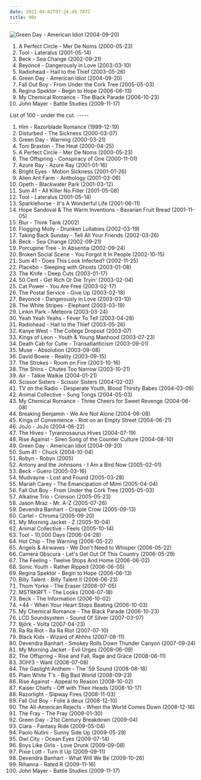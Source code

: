 ```yaml
---
date: 2021-04-02T07:24:49.707Z
title: 00s
---
```

![Green Day - American Idiot (2004-09-20)](http://coverartarchive.org/release/111fa0e4-567f-4b5f-a206-78f5e01de265/4783126212-500.jpg "Green Day - American Idiot (2004-09-20)")
<ol>
<li><span title="#alternative_rock #rock #progressive_rock">A Perfect Circle - Mer De Noms (2000-05-23)</span></li>
<li><span title="#progressive_metal #progressive_rock">Tool - Lateralus (2001-05-14)</span></li>
<li><span title="#singer_songwriter #2002 #acoustic #beck">Beck - Sea Change (2002-09-21)</span></li>
<li><span title="#rnb">Beyoncé - Dangerously in Love (2003-03-10)</span></li>
<li><span title="#alternative_rock #alternative #2003">Radiohead - Hail to the Thief (2003-05-26)</span></li>
<li><span title="#punk_rock #punk #rock #green_day">Green Day - American Idiot (2004-09-20)</span></li>
<li><span title="#rock #pop_punk #punk #fall_out_boy #emo">Fall Out Boy - From Under the Cork Tree (2005-05-03)</span></li>
<li><span title="#female_vocalists #indie #singer_songwriter">Regina Spektor - Begin to Hope (2006-06-13)</span></li>
<li><span title="#rock #emo #alternative #punk_rock #alternative_rock">My Chemical Romance - The Black Parade (2006-10-23)</span></li>
<li><span title="#pop #2009">John Mayer - Battle Studies (2009-11-17)</span></li>
</ol>
List of 100 - under the cut.
<!-- more -->
-----
<ol>
<li><span title="#love_metal #him #rock">Him - Razorblade Romance (1999-12-19)</span></li>
<li><span title="#metal #nu_metal #alternative_metal #disturbed">Disturbed - The Sickness (2000-03-07)</span></li>
<li><span title="#punk_rock #pop_punk #rock">Green Day - Warning (2000-03-21)</span></li>
<li><span title="#00_s #soul #dance">Toni Braxton - The Heat (2000-04-25)</span></li>
<li><span title="#alternative_rock #rock #progressive_rock">A Perfect Circle - Mer De Noms (2000-05-23)</span></li>
<li><span title="#punk_rock #punk">The Offspring - Conspiracy of One (2000-11-01)</span></li>
<li><span title="#female_vocalists #00_s">Azure Ray - Azure Ray (2001-01-16)</span></li>
<li><span title="#live #2005 #singer_songwriter">Bright Eyes - Motion Sickness (2001-01-26)</span></li>
<li><span title="#alternative_rock #rock #alternative #alternative_metal">Alien Ant Farm - Anthology (2001-03-06)</span></li>
<li><span title="#progressive_death_metal #progressive_metal">Opeth - Blackwater Park (2001-03-12)</span></li>
<li><span title="#punk_rock #punk #pop_punk #rock">Sum 41 - All Killer No Filler (2001-05-08)</span></li>
<li><span title="#progressive_metal #progressive_rock">Tool - Lateralus (2001-05-14)</span></li>
<li><span title="#indie">Sparklehorse - It's A Wonderful Life (2001-06-11)</span></li>
<li><span title="#female_vocalists #2001 #folk #dream_pop">Hope Sandoval & The Warm Inventions - Bavarian Fruit Bread (2001-11-05)</span></li>
<li><span title="#britpop #2003">Blur - Think Tank (2002)</span></li>
<li><span title="#irish #punk #irish_punk #celtic_punk">Flogging Molly - Drunken Lullabies (2002-03-19)</span></li>
<li><span title="#emo #taking_back_sunday #rock">Taking Back Sunday - Tell All Your Friends (2002-03-26)</span></li>
<li><span title="#singer_songwriter #2002 #acoustic #beck">Beck - Sea Change (2002-09-21)</span></li>
<li><span title="#progressive_rock">Porcupine Tree - In Absentia (2002-09-24)</span></li>
<li><span title="#indie #indie_rock #2002">Broken Social Scene - You Forgot It In People (2002-10-15)</span></li>
<li><span title="#punk_rock">Sum 41 - Does This Look Infected? (2002-11-25)</span></li>
<li><span title="#alternative_rock">Placebo - Sleeping with Ghosts (2003-01-08)</span></li>
<li><span title="#electronic #electronica">The Knife - Deep Cuts (2003-01-17)</span></li>
<li><span title="#rap #hip_hop #50_cent">50 Cent - Get Rich Or Die Tryin' (2003-02-04)</span></li>
<li><span title="#singer_songwriter #indie #female_vocalists">Cat Power - You Are Free (2003-02-17)</span></li>
<li><span title="#indie #electronic">The Postal Service - Give Up (2003-02-18)</span></li>
<li><span title="#rnb">Beyoncé - Dangerously in Love (2003-03-10)</span></li>
<li><span title="#rock">The White Stripes - Elephant (2003-03-19)</span></li>
<li><span title="#nu_metal #rock #linkin_park">Linkin Park - Meteora (2003-03-24)</span></li>
<li><span title="#indie_rock #indie #rock">Yeah Yeah Yeahs - Fever To Tell (2003-04-28)</span></li>
<li><span title="#alternative_rock #alternative #2003">Radiohead - Hail to the Thief (2003-05-26)</span></li>
<li><span title="#hip_hop #rap #2004 #hip_hop">Kanye West - The College Dropout (2003-07)</span></li>
<li><span title="#rock #alternative_rock #indie_rock">Kings of Leon - Youth & Young Manhood (2003-07-23)</span></li>
<li><span title="#indie #indie_rock #indie_pop">Death Cab for Cutie - Transatlanticism (2003-09-01)</span></li>
<li><span title="#alternative_rock">Muse - Absolution (2003-09-08)</span></li>
<li><span title="#2003 #rock #alternative #00_s">David Bowie - Reality (2003-09-15)</span></li>
<li><span title="#indie_rock #rock">The Strokes - Room on Fire (2003-10-16)</span></li>
<li><span title="#indie #indie_rock #the_shins">The Shins - Chutes Too Narrow (2003-10-21)</span></li>
<li><span title="#electronic">Air - Talkie Walkie (2004-01-21)</span></li>
<li><span title="#pop #electronic #dance">Scissor Sisters - Scissor Sisters (2004-02-02)</span></li>
<li><span title="#2004 #indie_rock">TV on the Radio - Desperate Youth, Blood Thirsty Babes (2004-03-09)</span></li>
<li><span title="#experimental #2004 #freak_folk">Animal Collective - Sung Tongs (2004-05-03)</span></li>
<li><span title="#rock #emo #alternative #punk #my_chemical_romance">My Chemical Romance - Three Cheers for Sweet Revenge (2004-06-08)</span></li>
<li><span title="#alternative_rock #rock #hard_rock">Breaking Benjamin - We Are Not Alone (2004-06-08)</span></li>
<li><span title="#indie #acoustic #norwegian">Kings of Convenience - Riot on an Empty Street (2004-06-21)</span></li>
<li><span title="#pop #soul #rnb">JoJo - JoJo (2004-06-22)</span></li>
<li><span title="#garage_rock #2004 #punk #rock #punk_rock">The Hives - Tyrannosaurus Hives (2004-07-19)</span></li>
<li><span title="#punk_rock #melodic_hardcore #punk #hardcore_punk">Rise Against - Siren Song of the Counter Culture (2004-08-10)</span></li>
<li><span title="#punk_rock #punk #rock #green_day">Green Day - American Idiot (2004-09-20)</span></li>
<li><span title="#punk_rock #punk">Sum 41 - Chuck (2004-10-04)</span></li>
<li><span title="#electronic #pop #dance">Robyn - Robyn (2005)</span></li>
<li><span title="#2005 #singer_songwriter #00_s">Antony and the Johnsons - I Am a Bird Now (2005-02-01)</span></li>
<li><span title="#alternative #beck">Beck - Guero (2005-03-16)</span></li>
<li><span title="#nu_metal #alternative_metal #metal">Mudvayne - Lost and Found (2005-03-28)</span></li>
<li><span title="#rnb #pop #mariah_carey #female_vocalists">Mariah Carey - The Emancipation of Mimi (2005-04-04)</span></li>
<li><span title="#rock #pop_punk #punk #fall_out_boy #emo">Fall Out Boy - From Under the Cork Tree (2005-05-03)</span></li>
<li><span title="#rock #punk #alternative #punk_rock #emo">Alkaline Trio - Crimson (2005-05-23)</span></li>
<li><span title="#pop #singer_songwriter">Jason Mraz - Mr. A-Z (2005-07-26)</span></li>
<li><span title="#folk">Devendra Banhart - Cripple Crow (2005-09-13)</span></li>
<li><span title="#pop_punk #cartel">Cartel - Chroma (2005-09-20)</span></li>
<li><span title="#2005 #indie #indie_rock">My Morning Jacket - Z (2005-10-04)</span></li>
<li><span title="#experimental #2005 #indie">Animal Collective - Feels (2005-10-14)</span></li>
<li><span title="#progressive_metal #progressive_rock">Tool - 10,000 Days (2006-04-28)</span></li>
<li><span title="#electronic">Hot Chip - The Warning (2006-05-22)</span></li>
<li><span title="#alternative_rock #rock #2006 #alternative">Angels & Airwaves - We Don't Need to Whisper (2006-05-22)</span></li>
<li><span title="#indie_pop #2006">Camera Obscura - Let's Get Out Of This Country (2006-05-29)</span></li>
<li><span title="#british #soft_rock #pop #indie #rock">The Feeling - Twelve Stops And Home (2006-06-02)</span></li>
<li><span title="#2006 #alternative_rock">Sonic Youth - Rather Ripped (2006-06-05)</span></li>
<li><span title="#female_vocalists #indie #singer_songwriter">Regina Spektor - Begin to Hope (2006-06-13)</span></li>
<li><span title="#punk_rock #alternative_rock">Billy Talent - Billy Talent II (2006-06-23)</span></li>
<li><span title="#electronic">Thom Yorke - The Eraser (2006-07-05)</span></li>
<li><span title="#electronic #electro">MSTRKRFT - The Looks (2006-07-18)</span></li>
<li><span title="#alternative #2006 #singer_songwriter">Beck - The Information (2006-10-02)</span></li>
<li><span title="#pop_punk #punk #alternative_rock #punk_rock #rock">+44 - When Your Heart Stops Beating (2006-10-03)</span></li>
<li><span title="#rock #emo #alternative #punk_rock #alternative_rock">My Chemical Romance - The Black Parade (2006-10-23)</span></li>
<li><span title="#electronic #2007">LCD Soundsystem - Sound Of Silver (2007-03-07)</span></li>
<li><span title="#experimental #2007 #electronic #alternative">Björk - Volta (2007-04-23)</span></li>
<li><span title="#indie">Ra Ra Riot - Ra Ra Riot (2007-07-10)</span></li>
<li><span title="#indie_pop #indie">Black Kids - Wizard of Ahhhs (2007-08-11)</span></li>
<li><span title="#singer_songwriter #2007 #indie">Devendra Banhart - Smokey Rolls Down Thunder Canyon (2007-09-24)</span></li>
<li><span title="#00_s #indie_rock">My Morning Jacket - Evil Urges (2008-06-09)</span></li>
<li><span title="#punk_rock">The Offspring - Rise and Fall, Rage and Grace (2008-06-11)</span></li>
<li><span title="#electronic">3OH!3 - Want (2008-07-08)</span></li>
<li><span title="#2008 #punk_rock">The Gaslight Anthem - The '59 Sound (2008-08-18)</span></li>
<li><span title="#2008 #indie_rock #00_s">Plain White T's - Big Bad World (2008-09-23)</span></li>
<li><span title="#punk_rock #melodic_hardcore #punk">Rise Against - Appeal to Reason (2008-10-02)</span></li>
<li><span title="#indie #britpop #rock">Kaiser Chiefs - Off with Their Heads (2008-10-17)</span></li>
<li><span title="#2008 #indie #rock #alternative #00_s_indie #2009 #indie_rock #00_s">Razorlight - Slipway Fires (2008-11-03)</span></li>
<li><span title="#pop_punk #2008">Fall Out Boy - Folie à deux (2008-12-10)</span></li>
<li><span title="#alternative_rock #pop_punk">The All-American Rejects - When the World Comes Down (2008-12-16)</span></li>
<li><span title="#rock #alternative_rock">The Fray - The Fray (2009-01-30)</span></li>
<li><span title="#punk_rock #rock #2009">Green Day - 21st Century Breakdown (2009-04)</span></li>
<li><span title="#female_vocalists #pop #ciara">Ciara - Fantasy Ride (2009-05-04)</span></li>
<li><span title="#2009">Paolo Nutini - Sunny Side Up (2009-05-29)</span></li>
<li><span title="#electronic #owl_city">Owl City - Ocean Eyes (2009-07-14)</span></li>
<li><span title="#pop_rock #2009 #pop_punk #love_drunk #pop">Boys Like Girls - Love Drunk (2009-09-08)</span></li>
<li><span title="#pop">Pixie Lott - Turn It Up (2009-09-11)</span></li>
<li><span title="#folk">Devendra Banhart - What Will We Be (2009-10-26)</span></li>
<li><span title="#2009 #pop #rihanna">Rihanna - Rated R (2009-11-16)</span></li>
<li><span title="#pop #2009">John Mayer - Battle Studies (2009-11-17)</span></li>
</ol>